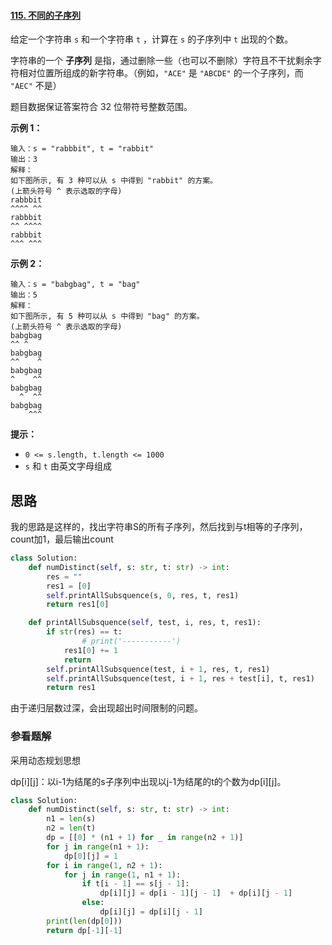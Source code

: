 #### [115. 不同的子序列](https://leetcode-cn.com/problems/distinct-subsequences/)

给定一个字符串 `s` 和一个字符串 `t` ，计算在 `s` 的子序列中 `t` 出现的个数。

字符串的一个 **子序列** 是指，通过删除一些（也可以不删除）字符且不干扰剩余字符相对位置所组成的新字符串。（例如，`"ACE"` 是 `"ABCDE"` 的一个子序列，而 `"AEC"` 不是）

题目数据保证答案符合 32 位带符号整数范围。

 

**示例 1：**

```
输入：s = "rabbbit", t = "rabbit"
输出：3
解释：
如下图所示, 有 3 种可以从 s 中得到 "rabbit" 的方案。
(上箭头符号 ^ 表示选取的字母)
rabbbit
^^^^ ^^
rabbbit
^^ ^^^^
rabbbit
^^^ ^^^
```

**示例 2：**

```
输入：s = "babgbag", t = "bag"
输出：5
解释：
如下图所示, 有 5 种可以从 s 中得到 "bag" 的方案。 
(上箭头符号 ^ 表示选取的字母)
babgbag
^^ ^
babgbag
^^    ^
babgbag
^    ^^
babgbag
  ^  ^^
babgbag
    ^^^
```

 

**提示：**

- `0 <= s.length, t.length <= 1000`
- `s` 和 `t` 由英文字母组成

## 思路

我的思路是这样的，找出字符串S的所有子序列，然后找到与t相等的子序列，count加1，最后输出count

```python
class Solution:
    def numDistinct(self, s: str, t: str) -> int:
        res = ""
        res1 = [0]
        self.printAllSubsquence(s, 0, res, t, res1)
        return res1[0]

    def printAllSubsquence(self, test, i, res, t, res1):
        if str(res) == t:
                # print('-----------')
            res1[0] += 1
            return
        self.printAllSubsquence(test, i + 1, res, t, res1)
        self.printAllSubsquence(test, i + 1, res + test[i], t, res1)
        return res1
```

由于递归层数过深，会出现超出时间限制的问题。

### 参看题解

采用动态规划思想

dp\[i][j]：以i-1为结尾的s子序列中出现以j-1为结尾的t的个数为dp\[i][j]。

```python
class Solution:
    def numDistinct(self, s: str, t: str) -> int:
        n1 = len(s)
        n2 = len(t)
        dp = [[0] * (n1 + 1) for _ in range(n2 + 1)]
        for j in range(n1 + 1):
            dp[0][j] = 1
        for i in range(1, n2 + 1):
            for j in range(1, n1 + 1):
                if t[i - 1] == s[j - 1]:
                    dp[i][j] = dp[i - 1][j - 1]  + dp[i][j - 1]
                else:
                    dp[i][j] = dp[i][j - 1]
        print(len(dp[0]))
        return dp[-1][-1]
```